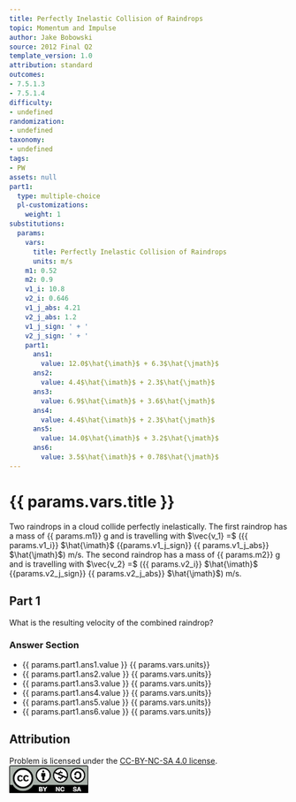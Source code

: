 ```yaml
---
title: Perfectly Inelastic Collision of Raindrops
topic: Momentum and Impulse
author: Jake Bobowski
source: 2012 Final Q2
template_version: 1.0
attribution: standard
outcomes:
- 7.5.1.3
- 7.5.1.4
difficulty:
- undefined
randomization:
- undefined
taxonomy:
- undefined
tags:
- PW
assets: null
part1:
  type: multiple-choice
  pl-customizations:
    weight: 1
substitutions:
  params:
    vars:
      title: Perfectly Inelastic Collision of Raindrops
      units: m/s
    m1: 0.52
    m2: 0.9
    v1_i: 10.8
    v2_i: 0.646
    v1_j_abs: 4.21
    v2_j_abs: 1.2
    v1_j_sign: ' + '
    v2_j_sign: ' + '
    part1:
      ans1:
        value: 12.0$\hat{\imath}$ + 6.3$\hat{\jmath}$
      ans2:
        value: 4.4$\hat{\imath}$ + 2.3$\hat{\jmath}$
      ans3:
        value: 6.9$\hat{\imath}$ + 3.6$\hat{\jmath}$
      ans4:
        value: 4.4$\hat{\imath}$ + 2.3$\hat{\jmath}$
      ans5:
        value: 14.0$\hat{\imath}$ + 3.2$\hat{\jmath}$
      ans6:
        value: 3.5$\hat{\imath}$ + 0.78$\hat{\jmath}$
---
```

# {{ params.vars.title }}
Two raindrops in a cloud collide perfectly inelastically. The first raindrop has a mass of {{ params.m1}} g and is travelling with $\vec{v_1} =$ ({{ params.v1_i}} $\hat{\imath}$ {{params.v1_j_sign}} {{ params.v1_j_abs}} $\hat{\jmath}$) m/s.
The second raindrop has a mass of {{ params.m2}} g and is travelling with $\vec{v_2} =$ ({{ params.v2_i}} $\hat{\imath}$ {{params.v2_j_sign}} {{ params.v2_j_abs}} $\hat{\jmath}$) m/s.

## Part 1

What is the resulting velocity of the combined raindrop?

### Answer Section

- {{ params.part1.ans1.value }} {{ params.vars.units}}
- {{ params.part1.ans2.value }} {{ params.vars.units}}
- {{ params.part1.ans3.value }} {{ params.vars.units}}
- {{ params.part1.ans4.value }} {{ params.vars.units}}
- {{ params.part1.ans5.value }} {{ params.vars.units}}
- {{ params.part1.ans6.value }} {{ params.vars.units}}

## Attribution

Problem is licensed under the [CC-BY-NC-SA 4.0 license](https://creativecommons.org/licenses/by-nc-sa/4.0/).<br> ![The Creative Commons 4.0 license requiring attribution-BY, non-commercial-NC, and share-alike-SA license.](https://raw.githubusercontent.com/firasm/bits/master/by-nc-sa.png)